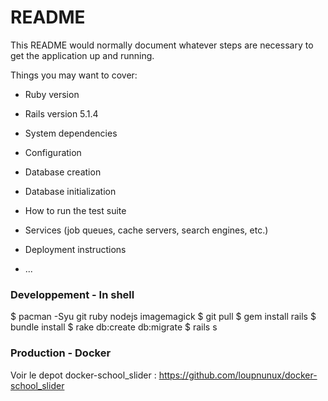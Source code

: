 # README

This README would normally document whatever steps are necessary to get the
application up and running.

Things you may want to cover:

* Ruby version

* Rails version
5.1.4

* System dependencies

* Configuration

* Database creation

* Database initialization

* How to run the test suite

* Services (job queues, cache servers, search engines, etc.)

* Deployment instructions

* ...



### Developpement - In shell
$ pacman -Syu git ruby nodejs imagemagick
$ git pull
$ gem install rails
$ bundle install
$ rake db:create db:migrate
$ rails s


### Production - Docker
Voir le depot docker-school_slider : https://github.com/loupnunux/docker-school_slider

